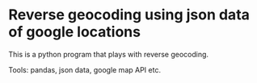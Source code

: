# Reverse geocoding using json data of google locations

This is a python program that plays with reverse geocoding.

Tools: pandas, json data, google map API etc.
